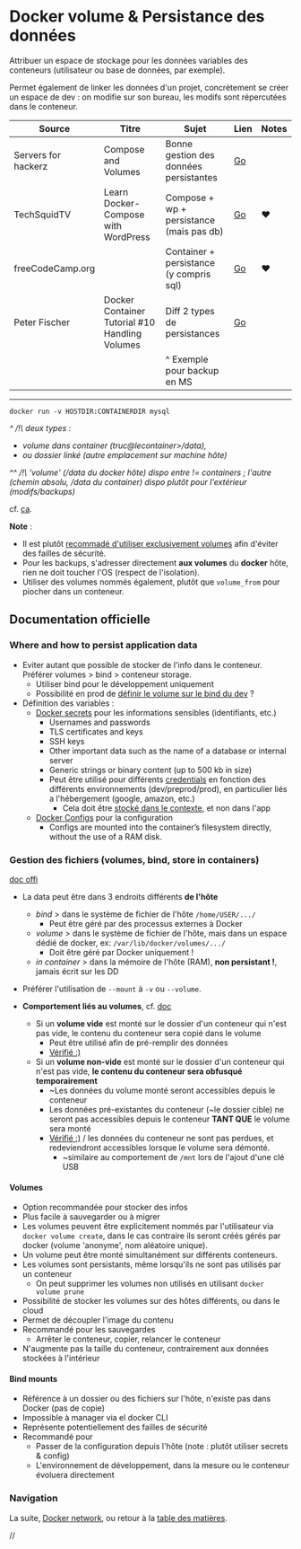# Docker volume & Persistance des données

Attribuer un espace de stockage pour les données variables des conteneurs (utilisateur ou base de données, par exemple).

Permet également de linker les données d'un projet, concrètement se créer un espace de dev : on modifie sur son bureau, les modifs sont répercutées dans le conteneur.

| Source | Titre | Sujet | Lien | Notes |
|---------------------|------------------------------------------------|------------------------------------------|---------------------------------------------|-------|
| Servers for hackerz | Compose and Volumes | Bonne gestion des données persistantes | [Go](https://www.youtube.com/watch?v=FAI4ZrQRnLU) |  |
| TechSquidTV | Learn Docker-Compose with WordPress | Compose + wp + persistance (mais pas db) | [Go](https://www.youtube.com/watch?v=exmBvjlZr7U) | ♥ |
| freeCodeCamp.org |  | Container + persistance (y compris sql) | [Go](https://youtu.be/fqMOX6JJhGo?t=2430) | ♥ |
| Peter Fischer | Docker Container Tutorial #10 Handling Volumes | Diff 2 types de persistances | [Go](https://www.youtube.com/watch?v=pOGVngLsaX4) |  |
|  |  | ^ Exemple pour backup en MS |  |  |


--- 

`docker run -v HOSTDIR:CONTAINERDIR mysql`

_^ /!\ deux types :_
- _volume dans container (truc@lecontainer>/data),_
- _ou dossier linké (autre emplacement sur machine hôte)_

_^^ /!\ 'volume' (/data du docker hôte) dispo entre != containers ; l'autre (chemin absolu, /data du container) dispo plutôt pour l'extérieur (modifs/backups)_

cf. [ca](https://youtu.be/fqMOX6JJhGo?t=4458).

**Note** :
- Il est plutôt [recommadé d'utiliser exclusivement volumes](https://forums.docker.com/t/shared-web-hosting-with-docker-best-practices/7893?u=youpiwaza) afin d'éviter des failles de sécurité.
- Pour les backups, s'adresser directement **aux volumes** du **docker** hôte, rien ne doit toucher l'OS (respect de l'isolation).
- Utiliser des volumes nommés également, plutôt que `volume_from` pour piocher dans un conteneur.



## Documentation officielle


### Where and how to persist application data

- Eviter autant que possible de stocker de l'info dans le conteneur. Préférer volumes > bind > conteneur storage.
	- Utiliser bind pour le développement uniquement
	- Possibilité en prod de [définir le volume sur le bind du dev](https://docs.docker.com/develop/dev-best-practices/#where-and-how-to-persist-application-data) ?
- Définition des variables :
	- [Docker secrets](https://docs.docker.com/engine/swarm/secrets/) pour les informations sensibles (identifiants, etc.)
		- Usernames and passwords
		- TLS certificates and keys
		- SSH keys
		- Other important data such as the name of a database or internal server
		- Generic strings or binary content (up to 500 kb in size)
		- Peut être utilisé pour différents [credentials](https://stackoverflow.com/questions/48186712/what-does-developer-credentials-exactly-mean-in-the-amazon-cognito-docs) en fonction des différents environnements (dev/preprod/prod), en particulier liés a l'hébergement (google, amazon, etc.)
			- Cela doit être [stocké dans le contexte](https://12factor.net/config), et non dans l'app 
	- [Docker Configs](https://docs.docker.com/engine/swarm/configs/) pour la configuration
		- Configs are mounted into the container’s filesystem directly, without the use of a RAM disk.


### Gestion des fichiers (volumes, bind, store in containers)

[doc offi](https://docs.docker.com/storage/)

- La data peut être dans 3 endroits différents **de l'hôte**
	- *bind* > dans le système de fichier de l'hôte `/home/USER/.../`
		- Peut être géré par des processus externes à Docker
	- *volume* > dans le système de fichier de l'hôte, mais dans un espace dédié de docker, ex: `/var/lib/docker/volumes/.../`
		- Doit être géré par Docker uniquement !
	- *in container* > dans la mémoire de l'hôte (RAM), **non persistant !**, jamais écrit sur les DD
	
- Préférer l'utilisation de `--mount` à `-v` ou `--volume`.
- **Comportement liés au volumes**, cf. [doc](https://docs.docker.com/storage/#tips-for-using-bind-mounts-or-volumes)
	- Si un **volume vide** est monté sur le dossier d'un conteneur qui n'est pas vide, le contenu du conteneur sera copié dans le volume
		- Peut  être utilisé afin de pré-remplir des données
		- [Vérifié :)](https://github.com/youpiwaza/server-related-tutorials/tree/master/01-docker/03-develop-with-docker/02-volumes)
	- Si un **volume non-vide** est monté sur le dossier d'un conteneur qui n'est pas vide, **le contenu du conteneur sera obfusqué temporairement**
		- ~Les données du volume monté seront accessibles depuis le conteneur
		- Les données pré-existantes du conteneur (~le dossier cible) ne seront pas accessibles depuis le conteneur **TANT QUE** le volume sera monté
		- [Vérifié :)](https://github.com/youpiwaza/server-related-tutorials/tree/master/01-docker/03-develop-with-docker/02-volumes) / les données du conteneur ne sont pas perdues, et redeviendront accessibles lorsque le volume sera démonté.
			- ~similaire au comportement de `/mnt` lors de l'ajout d'une clé USB



#### Volumes

- Option recommandée pour stocker des infos
- Plus facile à sauvegarder ou à migrer
- Les volumes peuvent être explicitement nommés par l'utilisateur via `docker volume create`, dans le cas contraire ils seront créés gérés par docker (volume 'anonyme', nom aléatoire unique).
- Un volume peut être monté simultanément sur différents conteneurs.
- Les volumes sont persistants, même lorsqu'ils ne sont pas utilisés par un conteneur
	- On peut supprimer les volumes non utilisés en utilisant `docker volume prune`
- Possibilité de stocker les volumes sur des hôtes différents, ou dans le cloud	
- Permet de découpler l'image du contenu
- Recommandé pour les sauvegardes
	- Arrêter le conteneur, copier, relancer le conteneur
- N'augmente pas la taille du conteneur, contrairement aux données stockées à l'intérieur


#### Bind mounts

- Référence à un dossier ou des fichiers sur l'hôte, n'existe pas dans Docker (pas de copie)
- Impossible à manager via el docker CLI
- Représente potentiellement des failles de sécurité
- Recommandé pour
	- Passer de la configuration depuis l'hôte (note : plutôt utiliser secrets & config)
	- L'environnement de développement, dans la mesure ou le conteneur évoluera directement


### Navigation

La suite, [Docker network](/docs/05d-Network.md), ou retour à la [table des matières](https://github.com/youpiwaza/notes-serveur).

























//